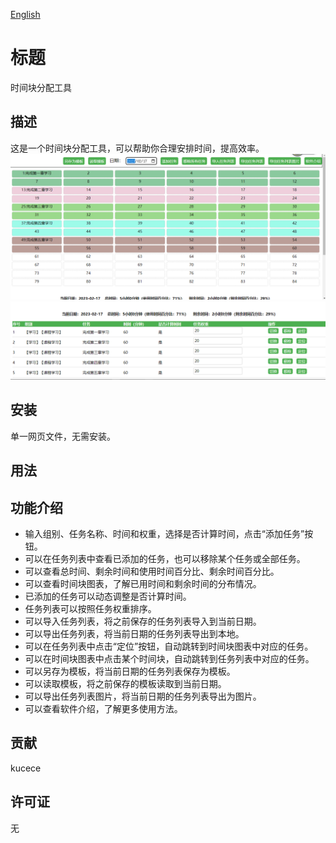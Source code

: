 [English](README-EN.md)

# 标题

时间块分配工具

## 描述

这是一个时间块分配工具，可以帮助你合理安排时间，提高效率。
![截图1](chart-pic.png)
![截图2](table-pic.png)

## 安装

单一网页文件，无需安装。

## 用法


## 功能介绍

- 输入组别、任务名称、时间和权重，选择是否计算时间，点击“添加任务”按钮。
- 可以在任务列表中查看已添加的任务，也可以移除某个任务或全部任务。
- 可以查看总时间、剩余时间和使用时间百分比、剩余时间百分比。
- 可以查看时间块图表，了解已用时间和剩余时间的分布情况。
- 已添加的任务可以动态调整是否计算时间。
- 任务列表可以按照任务权重排序。
- 可以导入任务列表，将之前保存的任务列表导入到当前日期。
- 可以导出任务列表，将当前日期的任务列表导出到本地。
- 可以在任务列表中点击“定位”按钮，自动跳转到时间块图表中对应的任务。
- 可以在时间块图表中点击某个时间块，自动跳转到任务列表中对应的任务。
- 可以另存为模板，将当前日期的任务列表保存为模板。
- 可以读取模板，将之前保存的模板读取到当前日期。
- 可以导出任务列表图片，将当前日期的任务列表导出为图片。
- 可以查看软件介绍，了解更多使用方法。



## 贡献
kucece

## 许可证
无
